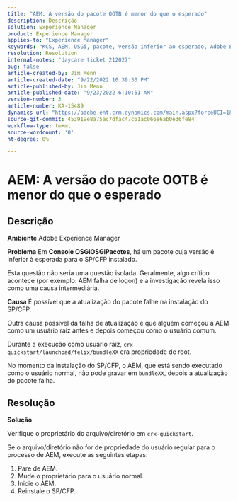 ```yaml
---
title: "AEM: A versão do pacote OOTB é menor do que o esperado"
description: Descrição
solution: Experience Manager
product: Experience Manager
applies-to: "Experience Manager"
keywords: "KCS, AEM, OSGi, pacote, versão inferior ao esperado, Adobe Experience Manager, SP/CFP, usuário regular, proprietário, reinstalação, bundleXX, crx-quickstart/launchpad/felix/bundleXX, crx-quickstart"
resolution: Resolution
internal-notes: "daycare ticket 212027"
bug: false
article-created-by: Jim Menn
article-created-date: "9/22/2022 10:39:30 PM"
article-published-by: Jim Menn
article-published-date: "9/23/2022 6:10:51 AM"
version-number: 3
article-number: KA-15489
dynamics-url: "https://adobe-ent.crm.dynamics.com/main.aspx?forceUCI=1&pagetype=entityrecord&etn=knowledgearticle&id=5ec72b68-c73a-ed11-9db1-0022480866ad"
source-git-commit: 453919e8a75ac7dfac47c61ac06686ab0e36fe84
workflow-type: tm+mt
source-wordcount: '0'
ht-degree: 0%

---
```


# AEM: A versão do pacote OOTB é menor do que o esperado

## Descrição


<b>Ambiente</b>
Adobe Experience Manager

<b>Problema</b>
Em <b>Console OSGi</b><b>OSGi</b><b>Pacotes</b>, há um pacote cuja versão é inferior à esperada para o SP/CFP instalado.

Esta questão não seria uma questão isolada. Geralmente, algo crítico acontece (por exemplo: AEM falha de logon) e a investigação revela isso como uma causa intermediária.

<b>Causa</b>
É possível que a atualização do pacote falhe na instalação do SP/CFP.

Outra causa possível da falha de atualização é que alguém começou a AEM como um usuário raiz antes e depois começou como o usuário comum.

Durante a execução como usuário raiz, `crx-quickstart/launchpad/felix/bundleXX` era propriedade de root.

No momento da instalação do SP/CFP, o AEM, que está sendo executado como o usuário normal, não pode gravar em `bundleXX`, depois a atualização do pacote falha.


## Resolução


<b>Solução</b>

Verifique o proprietário do arquivo/diretório em `crx-quickstart`.

Se o arquivo/diretório não for de propriedade do usuário regular para o processo de AEM, execute as seguintes etapas:

1. Pare de AEM.
2. Mude o proprietário para o usuário normal.
3. Inicie o AEM.
4. Reinstale o SP/CFP.



